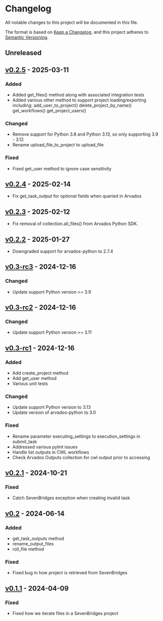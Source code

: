 # Changelog

All notable changes to this project will be documented in this file.

The format is based on [Keep a Changelog](https://keepachangelog.com/en/1.0.0/),
and this project adheres to [Semantic Versioning](https://semver.org/spec/v2.0.0.html).

## Unreleased

## [v0.2.5](https://github.com/NGS360/PAML.git/releases/tag/v0.2.5) - 2025-03-11

### Added

- Added get_files() method along with associated integration tests
- Added various other method to support project loading/exporting including:
    add_user_to_project()
    delete_project_by_name()
    get_workflows()
    get_project_users()

### Changed

- Remove support for Python 3.8 and Python 3.13, so only supporting 3.9 - 3.12
- Rename upload_file_to_project to upload_file

### Fixed

- Fixed get_user method to ignore case sensitivity

## [v0.2.4](https://github.com/NGS360/PAML.git/releases/tag/v0.2.4) - 2025-02-14

- Fix get_task_output for optional fields when queried in Arvados

## [v0.2.3](https://github.com/NGS360/PAML.git/releases/tag/v0.2.3) - 2025-02-12

- Fix removal of collection.all_files() from Arvados Python SDK.

## [v0.2.2](https://github.com/NGS360/PAML.git/releases/tag/v0.2.2) - 2025-01-27

- Downgraded support for arvados-python to 2.7.4

## [v0.3-rc3](https://github.com/NGS360/PAML.git/releases/tag/v0.3-rc3) - 2024-12-16

### Changed

- Update support Python version >= 3.9

## [v0.3-rc2](https://github.com/NGS360/PAML.git/releases/tag/v0.3-rc2) - 2024-12-16

### Changed

- Update support Python version >= 3.11

## [v0.3-rc1](https://github.com/NGS360/PAML.git/releases/tag/v0.3-rc1) - 2024-12-16

### Added

- Add create_project method
- Add get_user method
- Various unit tests

### Changed

- Update support Python version to 3.13
- Update version of arvados-python to 3.0

### Fixed

- Rename parameter executing_settings to execution_settings in submit_task
- Addressed various pylint issues
- Handle list outputs in CWL workflows
- Check Arvados Outputs collection for cwl output prior to accessing

## [v0.2.1](https://github.com/NGS360/PAML/releases/tag/v0.2.1) - 2024-10-21

### Fixed

- Catch SevenBridges exception when creating invalid task

## [v0.2](https://github.com/NGS360/PAML/releases/tag/v0.2) - 2024-06-14

### Added

- get_task_outputs method
- rename_output_files
- roll_file method

### Fixed

- Fixed bug in how project is retrieved from SevenBridges

## [v0.1.1](https://github.com/NGS360/PAML/releases/tag/v0.1.1) - 2024-04-09

### Fixed

- Fixed how we iterate files in a SevenBridges project
